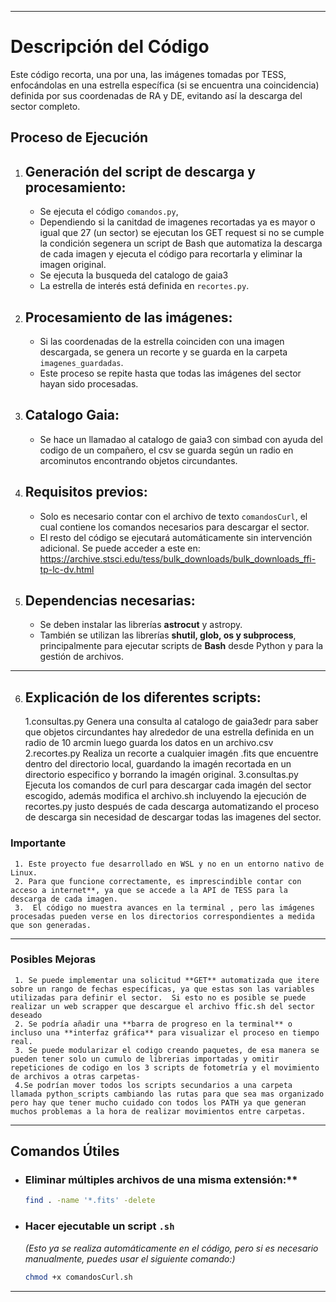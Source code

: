 

---

 <h1>Descripción del Código</h1>
Este código recorta, una por una, las imágenes tomadas por TESS, enfocándolas en una estrella específica (si se encuentra una coincidencia) definida por sus coordenadas de  RA y  DE, evitando así la descarga del sector completo.

<h2>Proceso de Ejecución</h2>
  
  1. ## Generación del script de descarga y procesamiento:
     - Se ejecuta el código `comandos.py`,
     -  Dependiendo si la canitdad de imagenes recortadas ya es mayor o igual que 27 (un sector) se ejecutan los GET request si no se cumple la condición segenera un script de Bash que automatiza la descarga de cada imagen y ejecuta el código para recortarla y eliminar la imagen original.  
     - Se ejecuta la busqueda del catalogo de gaia3
     - La estrella de interés está definida en `recortes.py`.  

  2. ## Procesamiento de las imágenes:
     - Si las coordenadas de la estrella coinciden con una imagen descargada, se genera un recorte y se guarda en la carpeta `imagenes_guardadas`.  
     - Este proceso se repite hasta que todas las imágenes del sector hayan sido procesadas.  

 3. ## Catalogo Gaia:
     - Se hace un llamadao al catalogo de gaia3 con simbad con ayuda del codigo de un compañero, el csv se guarda según un radio en arcominutos encontrando objetos circundantes. 
  

 4. ## Requisitos previos:
     - Solo es necesario contar con el archivo de texto `comandosCurl`, el cual contiene los comandos necesarios para descargar el sector.  
     - El resto del código se ejecutará automáticamente sin intervención adicional.  Se puede acceder a este en: https://archive.stsci.edu/tess/bulk_downloads/bulk_downloads_ffi-tp-lc-dv.html 
     
 5. ## Dependencias necesarias:
     - Se deben instalar las librerías **astrocut** y astropy.  
     - También se utilizan las librerías **shutil, glob, os y subprocess**, principalmente para ejecutar scripts de **Bash** desde Python y para la gestión de archivos.  

---
6. ## Explicación de los diferentes scripts:
   1.consultas.py Genera una consulta al catalogo de gaia3edr para saber que objetos circundantes hay alrededor de una estrella definida en un radio de 10 arcmin luego guarda los datos en un archivo.csv
   2.recortes.py Realiza un recorte a cualquier imagén .fits que encuentre dentro del directorio local, guardando la imagén recortada en un directorio especifico y borrando la imagén original.
   3.consultas.py Ejecuta los comandos de curl para descargar cada imagén del sector escogido, además modifica el archivo.sh incluyendo la ejecución de recortes.py justo después de cada descarga automatizando el proceso de descarga sin necesidad de descargar todas las imagenes del sector.

### **Importante**
     1. Este proyecto fue desarrollado en WSL y no en un entorno nativo de Linux.  
     2. Para que funcione correctamente, es imprescindible contar con acceso a internet**, ya que se accede a la API de TESS para la descarga de cada imagen.  
     3.  El código no muestra avances en la terminal , pero las imágenes procesadas pueden verse en los directorios correspondientes a medida que son generadas.  

---

### **Posibles Mejoras**
     1. Se puede implementar una solicitud **GET** automatizada que itere sobre un rango de fechas específicas, ya que estas son las variables utilizadas para definir el sector.  Si esto no es posible se puede  realizar un web scrapper que descargue el archivo ffic.sh del sector deseado
     2. Se podría añadir una **barra de progreso en la terminal** o incluso una **interfaz gráfica** para visualizar el proceso en tiempo real.  
     3. Se puede modularizar el codigo creando paquetes, de esa manera se pueden tener solo un cumulo de librerias importadas y omitir repeticiones de codigo en los 3 scripts de fotometría y el movimiento de archivos a otras carpetas-
     4.Se podrían mover todos los scripts secundarios a una carpeta llamada python_scripts cambiando las rutas para que sea mas organizado pero hay que tener mucho cuidado con todos los PATH ya que generan muchos problemas a la hora de realizar movimientos entre carpetas.
---

## Comandos Útiles
- ### Eliminar múltiples archivos de una misma extensión:**
  ```bash
  find . -name '*.fits' -delete
  ```
- ### Hacer ejecutable un script `.sh` 
  *(Esto ya se realiza automáticamente en el código, pero si es necesario manualmente, puedes usar el siguiente comando:)*  
  ```bash
  chmod +x comandosCurl.sh
  ```

---



